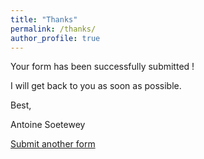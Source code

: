 ```yaml
---
title: "Thanks"
permalink: /thanks/
author_profile: true
---
```


Your form has been successfully submitted !

I will get back to you as soon as possible.

Best,

Antoine Soetewey

[Submit another form](/contact/)